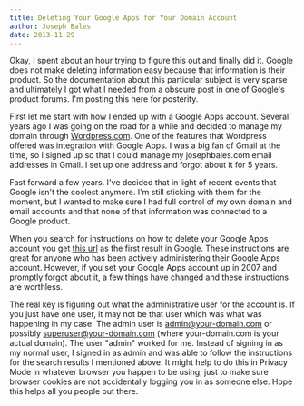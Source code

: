 ```yaml
---
title: Deleting Your Google Apps for Your Domain Account
author: Joseph Bales
date: 2013-11-29
---
```

Okay, I spent about an hour trying to figure this out and finally did it. Google does not make deleting information easy because that information is their product. So the documentation about this particular subject is very sparse and ultimately I got what I needed from a obscure post in one of Google's product forums. I'm posting this here for posterity.

First let me start with how I ended up with a Google Apps account. Several years ago I was going on the road for a while and decided to manage my domain through <a href="http://wordpress.com" title="Wordpress" target="_blank">Wordpress.com</a>. One of the features that Wordpress offered was integration with Google Apps. I was a big fan of Gmail at the time, so I signed up so that I could manage my josephbales.com email addresses in Gmail.  I set up one address and forgot about it for 5 years.

Fast forward a few years.  I've decided that in light of recent events that Google isn't the coolest anymore. I'm still sticking with them for the moment, but I wanted to make sure I had full control of my own domain and email accounts and that none of that information was connected to a Google product.

When you search for instructions on how to delete your Google Apps account you get <a href="https://support.google.com/a/answer/1257646?hl=en" target="_blank">this url</a> as the first result in Google. These instructions are great for anyone who has been actively administering their Google Apps account.  However, if you set your Google Apps account up in 2007 and promptly forgot about it, a few things have changed and these instructions are worthless.

The real key is figuring out what the administrative user for the account is. If you just have one user, it may not be that user which was what was happening in my case. The admin user is admin@your-domain.com or possibly superuser@your-domain.com (where your-domain.com is your actual domain). The user "admin" worked for me.  Instead of signing in as my normal user, I signed in as admin and was able to follow the instructions for the search results I mentioned above. It might help to do this in Privacy Mode in whatever browser you happen to be using, just to make sure browser cookies are not accidentally logging you in as someone else.  Hope this helps all you people out there.

